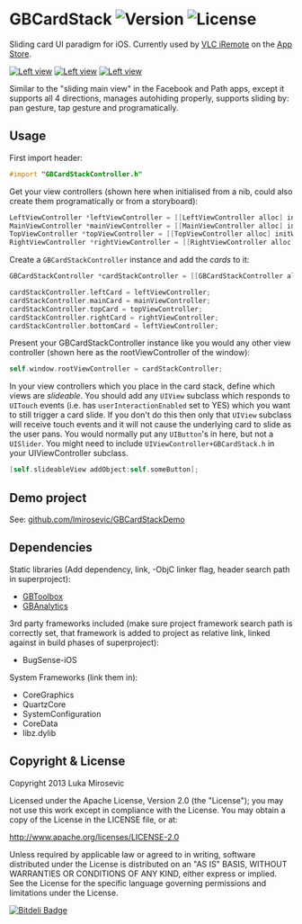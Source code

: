 # GBCardStack ![Version](https://img.shields.io/cocoapods/v/GBCardStack.svg?style=flat)&nbsp;![License](https://img.shields.io/badge/license-Apache_2-green.svg?style=flat)

Sliding card UI paradigm for iOS. Currently used by [VLC iRemote](http://www.goonbee.com/apps/vlc-remote) on the [App Store](http://itunes.apple.com/us/app/vlc-remote-hd/id507404442?ls=1&mt=8).

[![Left view](http://luka.s3.amazonaws.com/GBCardStackLeftThumb.png)](http://luka.s3.amazonaws.com/GBCardStackLeft.png)
[![Left view](http://luka.s3.amazonaws.com/GBCardStackMainThumb.png)](http://luka.s3.amazonaws.com/GBCardStackMain.png)
[![Left view](http://luka.s3.amazonaws.com/GBCardStackRightThumb.png)](http://luka.s3.amazonaws.com/GBCardStackRight.png)

Similar to the "sliding main view" in the Facebook and Path apps, except it supports all 4 directions, manages autohiding properly, supports sliding by: pan gesture, tap gesture and programatically.

Usage
------------

First import header:

```objective-c
#import "GBCardStackController.h"
```

Get your view controllers (shown here when initialised from a nib, could also create them programatically or from a storyboard):

```objective-c
LeftViewController *leftViewController = [[LeftViewController alloc] initWithNibName:@"LeftViewController" bundle:nil];
MainViewController *mainViewController = [[MainViewController alloc] initWithNibName:@"MainViewController" bundle:nil];
TopViewController *topViewController = [[TopViewController alloc] initWithNibName:@"TopViewController" bundle:nil];
RightViewController *rightViewController = [[RightViewController alloc] initWithNibName:@"RightViewController" bundle:nil];
```

Create a `GBCardStackController` instance and add the *cards* to it:

```objective-c
GBCardStackController *cardStackController = [[GBCardStackController alloc] init];

cardStackController.leftCard = leftViewController;
cardStackController.mainCard = mainViewController;
cardStackController.topCard = topViewController;
cardStackController.rightCard = rightViewController; 
cardStackController.bottomCard = leftViewController;
```

Present your GBCardStackController instance like you would any other view controller (shown here as the rootViewController of the window):

```objective-c
self.window.rootViewController = cardStackController;
```

In your view controllers which you place in the card stack, define which views are *slideable*. You should add any `UIView` subclass which responds to `UITouch` events (i.e. has `userInteractionEnabled` set to YES) which you want to still trigger a card slide. If you don't do this then only that `UIView` subclass will receive touch events and it will not cause the underlying card to slide as the user pans. You would normally put any `UIButton`'s in here, but not a `UISlider`. You might need to include `UIViewController+GBCardStack.h` in your UIViewController subclass.

```objective-c
[self.slideableView addObject:self.someButton];
```

Demo project
------------

See: [github.com/lmirosevic/GBCardStackDemo](https://github.com/lmirosevic/GBCardStackDemo)

Dependencies
------------

Static libraries (Add dependency, link, -ObjC linker flag, header search path in superproject):

* [GBToolbox](https://github.com/lmirosevic/GBToolbox)
* [GBAnalytics](https:/github.com/lmirosevic/GBAnalytics)

3rd party frameworks included (make sure project framework search path is correctly set, that framework is added to project as relative link, linked against in build phases of superproject):

* BugSense-iOS

System Frameworks (link them in):

* CoreGraphics
* QuartzCore
* SystemConfiguration
* CoreData
* libz.dylib

Copyright & License
------------

Copyright 2013 Luka Mirosevic

Licensed under the Apache License, Version 2.0 (the "License"); you may not use this work except in compliance with the License. You may obtain a copy of the License in the LICENSE file, or at:

http://www.apache.org/licenses/LICENSE-2.0

Unless required by applicable law or agreed to in writing, software distributed under the License is distributed on an "AS IS" BASIS, WITHOUT WARRANTIES OR CONDITIONS OF ANY KIND, either express or implied. See the License for the specific language governing permissions and limitations under the License.

[![Bitdeli Badge](https://d2weczhvl823v0.cloudfront.net/lmirosevic/gbcardstack/trend.png)](https://bitdeli.com/free "Bitdeli Badge")
